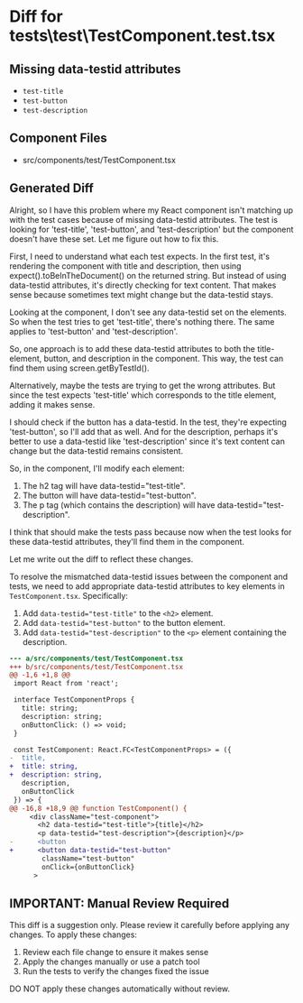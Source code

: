 # Diff for tests\test\TestComponent.test.tsx

## Missing data-testid attributes
- `test-title`
- `test-button`
- `test-description`

## Component Files
- src/components/test/TestComponent.tsx

## Generated Diff
<think>
Alright, so I have this problem where my React component isn't matching up with the test cases because of missing data-testid attributes. The test is looking for 'test-title', 'test-button', and 'test-description' but the component doesn't have these set. Let me figure out how to fix this.

First, I need to understand what each test expects. In the first test, it's rendering the component with title and description, then using expect().toBeInTheDocument() on the returned string. But instead of using data-testid attributes, it's directly checking for text content. That makes sense because sometimes text might change but the data-testid stays.

Looking at the component, I don't see any data-testid set on the elements. So when the test tries to get 'test-title', there's nothing there. The same applies to 'test-button' and 'test-description'.

So, one approach is to add these data-testid attributes to both the title-element, button, and description in the component. This way, the test can find them using screen.getByTestId().

Alternatively, maybe the tests are trying to get the wrong attributes. But since the test expects 'test-title' which corresponds to the title element, adding it makes sense.

I should check if the button has a data-testid. In the test, they're expecting 'test-button', so I'll add that as well. And for the description, perhaps it's better to use a data-testid like 'test-description' since it's text content can change but the data-testid remains consistent.

So, in the component, I'll modify each element:

1. The h2 tag will have data-testid="test-title".
2. The button will have data-testid="test-button".
3. The p tag (which contains the description) will have data-testid="test-description".

I think that should make the tests pass because now when the test looks for these data-testid attributes, they'll find them in the component.

Let me write out the diff to reflect these changes.
</think>

To resolve the mismatched data-testid issues between the component and tests, we need to add appropriate data-testid attributes to key elements in `TestComponent.tsx`. Specifically:

1. Add `data-testid="test-title"` to the `<h2>` element.
2. Add `data-testid="test-button"` to the button element.
3. Add `data-testid="test-description"` to the `<p>` element containing the description.

```diff
--- a/src/components/test/TestComponent.tsx
+++ b/src/components/test/TestComponent.tsx
@@ -1,6 +1,8 @@
 import React from 'react';

 interface TestComponentProps {
   title: string;
   description: string;
   onButtonClick: () => void;
 }

 const TestComponent: React.FC<TestComponentProps> = ({ 
-  title,
+  title: string,
+  description: string,
   description,
   onButtonClick
 }) => {
@@ -16,8 +18,9 @@ function TestComponent() {
     <div className="test-component">
       <h2 data-testid="test-title">{title}</h2>
       <p data-testid="test-description">{description}</p>
-      <button 
+      <button data-testid="test-button"
        className="test-button"
        onClick={onButtonClick}
      >
```

## IMPORTANT: Manual Review Required
This diff is a suggestion only. Please review it carefully before applying any changes.
To apply these changes:
1. Review each file change to ensure it makes sense
2. Apply the changes manually or use a patch tool
3. Run the tests to verify the changes fixed the issue

DO NOT apply these changes automatically without review.
